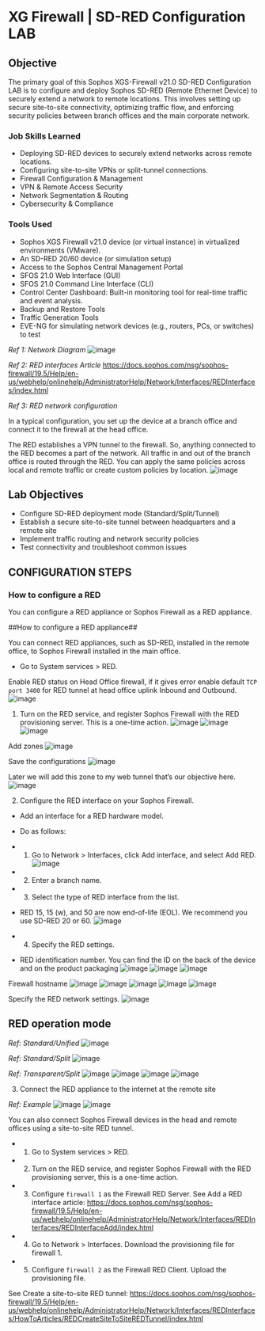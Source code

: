 # XG Firewall | SD-RED Configuration LAB

## Objective

The primary goal of this Sophos XGS-Firewall v21.0 SD-RED Configuration LAB is to configure and deploy Sophos SD-RED (Remote Ethernet Device) to securely extend a network to remote locations. This involves setting up secure site-to-site connectivity, optimizing traffic flow, and enforcing security policies between branch offices and the main corporate network.

### Job Skills Learned

- Deploying SD-RED devices to securely extend networks across remote locations.
- Configuring site-to-site VPNs or split-tunnel connections.
- Firewall Configuration & Management
-  VPN & Remote Access Security 
- Network Segmentation & Routing
- Cybersecurity & Compliance


### Tools Used

- Sophos XGS Firewall v21.0 device (or virtual instance) in virtualized environments (VMware).
- An SD-RED 20/60 device (or simulation setup)
- Access to the Sophos Central Management Portal
- SFOS 21.0 Web Interface (GUI)
- SFOS 21.0 Command Line Interface (CLI)
- Control Center Dashboard: Built-in monitoring tool for real-time traffic and event analysis.
- Backup and Restore Tools
- Traffic Generation Tools
- EVE-NG for simulating network devices (e.g., routers, PCs, or switches) to test


*Ref 1: Network Diagram*
![image](https://github.com/user-attachments/assets/96800c45-d57f-4ac9-a7d4-2c1ef0d26fea)
 
*Ref 2: RED interfaces Article* https://docs.sophos.com/nsg/sophos-firewall/19.5/Help/en-us/webhelp/onlinehelp/AdministratorHelp/Network/Interfaces/REDInterfaces/index.html

*Ref 3: RED network configuration*

In a typical configuration, you set up the device at a branch office and connect it to the firewall at the head office.

The RED establishes a VPN tunnel to the firewall. So, anything connected to the RED becomes a part of the network. All traffic in and out of the branch office is routed through the RED. You can apply the same policies across local and remote traffic or create custom policies by location.
![image](https://github.com/user-attachments/assets/c0e771f8-0b3f-443f-87df-c46ab27df4af)
 
## Lab Objectives

-	Configure SD-RED deployment mode (Standard/Split/Tunnel)
-	Establish a secure site-to-site tunnel between headquarters and a remote site
-	Implement traffic routing and network security policies
-	Test connectivity and troubleshoot common issues

## CONFIGURATION STEPS



### How to configure a RED
You can configure a RED appliance or Sophos Firewall as a RED appliance.

##How to configure a RED appliance##

You can connect RED appliances, such as SD-RED, installed in the remote office, to Sophos Firewall installed in the main office.

-	Go to System services > RED.

Enable RED status on Head Office firewall, if it gives error enable default `TCP port 3400` for RED tunnel at head office uplink Inbound and Outbound.
![image](https://github.com/user-attachments/assets/ee12239c-dca1-413e-be97-2e828664ec73)
 

1.	Turn on the RED service, and register Sophos Firewall with the RED provisioning server. This is a one-time action.
![image](https://github.com/user-attachments/assets/e897fed9-7055-49ea-9fd2-e17644b95d0a)
![image](https://github.com/user-attachments/assets/8305d5c4-d081-4b80-906b-8d19a3999dab)
![image](https://github.com/user-attachments/assets/874114ec-dc40-4699-8f83-fa5029f092fb)
 
 
 
Add zones
![image](https://github.com/user-attachments/assets/9d5db706-b8fc-4029-935f-c041a718df8e)
 
Save the configurations
![image](https://github.com/user-attachments/assets/9e05bbc3-0377-49cd-afec-9f69396b2f32)
 
Later we will add this zone to my web tunnel that’s our objective here.
![image](https://github.com/user-attachments/assets/99219333-7e4d-482c-b032-d60d79449803)
 




2.	Configure the RED interface on your Sophos Firewall. 


-	Add an interface for a RED hardware model.

-	Do as follows:

-	1. Go to Network > Interfaces, click Add interface, and select Add RED.
 ![image](https://github.com/user-attachments/assets/bb5fc87b-fcb2-4b42-a6d4-34edba5ac954)


-	2. Enter a branch name.
-	3. Select the type of RED interface from the list.
-	RED 15, 15 (w), and 50 are now end-of-life (EOL). We recommend you use SD-RED 20 or 60.
![image](https://github.com/user-attachments/assets/3dac492e-4329-46f9-8ddf-725ccce57c81)

 
-	4. Specify the RED settings.

-	RED identification number. You can find the ID on the back of the device and on the product packaging
![image](https://github.com/user-attachments/assets/e575ab47-3ba2-42eb-ba4d-972d2868c8e5)
![image](https://github.com/user-attachments/assets/a604c7d3-2402-4edd-a0e3-d61cd91759e8)
![image](https://github.com/user-attachments/assets/c27e9e27-5291-423e-9c27-13797858486d)
 
 
 
Firewall hostname
![image](https://github.com/user-attachments/assets/5429cfe5-3196-4ba5-b071-f5933ab98a03)
![image](https://github.com/user-attachments/assets/2f4ca771-ded8-41ee-b119-449a1fd9bb6d)
![image](https://github.com/user-attachments/assets/4c5ff448-4e1b-446c-b661-75cd72192b4f)
![image](https://github.com/user-attachments/assets/573e4400-1aa8-4ce4-8829-00a85bd2e7e9)
![image](https://github.com/user-attachments/assets/83eb7b48-f3bc-47cc-a75d-6aec942082ec)
 

Specify the RED network settings.
![image](https://github.com/user-attachments/assets/c0ad3bd2-166a-4299-9d1a-cb753d58196c)
 
## RED operation mode

*Ref: Standard/Unified*
![image](https://github.com/user-attachments/assets/e40eff48-ae75-4053-8c6b-0e3371eb3dd3)

 
*Ref: Standard/Split*
![image](https://github.com/user-attachments/assets/8415b90e-b143-46da-9290-78ad1352b35a)
 
*Ref: Transparent/Split*
![image](https://github.com/user-attachments/assets/2ef18bea-2ab6-4974-93af-2adbde148f31)
![image](https://github.com/user-attachments/assets/4067e1ef-cde0-4fee-8e6a-fb08e3533642)
![image](https://github.com/user-attachments/assets/b285dbb9-1dfd-4f1a-9e9b-ba61b5e04098)
![image](https://github.com/user-attachments/assets/4cff59c9-1aa3-422e-a16e-ddf772c5c960)
 

3.	Connect the RED appliance to the internet at the remote site

*Ref: Example*
![image](https://github.com/user-attachments/assets/7711d4be-7b50-4634-af4a-b18f9cef233f)
![image](https://github.com/user-attachments/assets/6f4e2d4a-ea33-4713-999b-8678f7ef7fa7)

You can also connect Sophos Firewall devices in the head and remote offices using a site-to-site RED tunnel.

-	1. Go to System services > RED.
-	2. Turn on the RED service, and register Sophos Firewall with the RED provisioning server, this is a one-time action.
-	3. Configure `firewall 1` as the Firewall RED Server. See Add a RED interface article: https://docs.sophos.com/nsg/sophos-firewall/19.5/Help/en-us/webhelp/onlinehelp/AdministratorHelp/Network/Interfaces/REDInterfaces/REDInterfaceAdd/index.html

-	4. Go to Network > Interfaces. Download the provisioning file for firewall 1.
-	5. Configure `firewall 2` as the Firewall RED Client. Upload the provisioning file.

See Create a site-to-site RED tunnel: https://docs.sophos.com/nsg/sophos-firewall/19.5/Help/en-us/webhelp/onlinehelp/AdministratorHelp/Network/Interfaces/REDInterfaces/HowToArticles/REDCreateSiteToSiteREDTunnel/index.html




